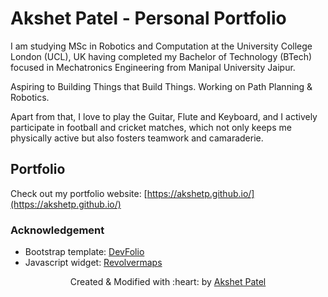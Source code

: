 # Akshet Patel - Personal Portfolio

I am studying MSc in Robotics and Computation at the University College London (UCL), UK having completed my Bachelor of Technology (BTech) focused in Mechatronics Engineering from Manipal University Jaipur.

Aspiring to Building Things that Build Things. Working on Path Planning & Robotics.

Apart from that, I love to play the Guitar, Flute and Keyboard, and I actively participate in football and cricket matches, which not only keeps me physically active but also fosters teamwork and camaraderie.

## Portfolio

Check out my portfolio website: [https://akshetp.github.io/](https://akshetp.github.io/)

### Acknowledgement
- Bootstrap template: [DevFolio](https://bootstrapmade.com/devfolio-bootstrap-portfolio-html-template/)
- Javascript widget: [Revolvermaps](https://www.revolvermaps.com/)

<p align='center'>Created & Modified with :heart: by <a href="https://www.linkedin.com/in/akshetpatel/">Akshet Patel</a></p>
